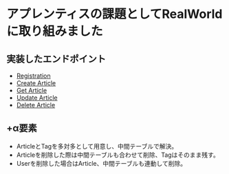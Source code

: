 # アプレンティスの課題としてRealWorldに取り組みました

## 実装したエンドポイント

- [Registration](https://realworld-docs.netlify.app/docs/specs/backend-specs/endpoints#registration)
- [Create Article](https://realworld-docs.netlify.app/docs/specs/backend-specs/endpoints#create-article)
- [Get Article](https://realworld-docs.netlify.app/docs/specs/backend-specs/endpoints#get-article)
- [Update Article](https://realworld-docs.netlify.app/docs/specs/backend-specs/endpoints#update-article)
- [Delete Article](https://realworld-docs.netlify.app/docs/specs/backend-specs/endpoints#delete-article)

## +α要素

- ArticleとTagを多対多として用意し、中間テーブルで解決。
- Articleを削除した際は中間テーブルも合わせて削除、Tagはそのまま残す。
- Userを削除した場合はArticle、中間テーブルも連動して削除。
